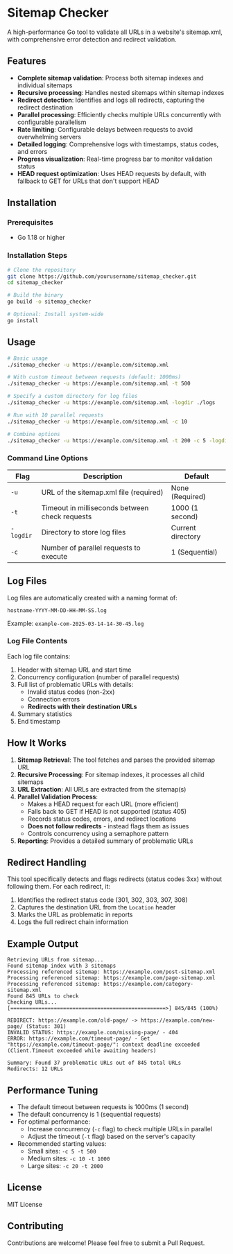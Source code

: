 # Sitemap Checker

A high-performance Go tool to validate all URLs in a website's sitemap.xml, with comprehensive error detection and redirect validation.

## Features

- **Complete sitemap validation**: Process both sitemap indexes and individual sitemaps
- **Recursive processing**: Handles nested sitemaps within sitemap indexes
- **Redirect detection**: Identifies and logs all redirects, capturing the redirect destination
- **Parallel processing**: Efficiently checks multiple URLs concurrently with configurable parallelism
- **Rate limiting**: Configurable delays between requests to avoid overwhelming servers
- **Detailed logging**: Comprehensive logs with timestamps, status codes, and errors
- **Progress visualization**: Real-time progress bar to monitor validation status
- **HEAD request optimization**: Uses HEAD requests by default, with fallback to GET for URLs that don't support HEAD

## Installation

### Prerequisites

- Go 1.18 or higher

### Installation Steps

```bash
# Clone the repository
git clone https://github.com/yourusername/sitemap_checker.git
cd sitemap_checker

# Build the binary
go build -o sitemap_checker

# Optional: Install system-wide
go install
```

## Usage

```bash
# Basic usage
./sitemap_checker -u https://example.com/sitemap.xml

# With custom timeout between requests (default: 1000ms)
./sitemap_checker -u https://example.com/sitemap.xml -t 500

# Specify a custom directory for log files
./sitemap_checker -u https://example.com/sitemap.xml -logdir ./logs

# Run with 10 parallel requests
./sitemap_checker -u https://example.com/sitemap.xml -c 10

# Combine options
./sitemap_checker -u https://example.com/sitemap.xml -t 200 -c 5 -logdir ./logs
```

### Command Line Options

| Flag     | Description                                    | Default              |
|----------|------------------------------------------------|----------------------|
| `-u`     | URL of the sitemap.xml file (required)         | None (Required)      |
| `-t`     | Timeout in milliseconds between check requests | 1000 (1 second)      |
| `-logdir`| Directory to store log files                   | Current directory    |
| `-c`     | Number of parallel requests to execute         | 1 (Sequential)       |

## Log Files

Log files are automatically created with a naming format of:
```
hostname-YYYY-MM-DD-HH-MM-SS.log
```

Example: `example-com-2025-03-14-14-30-45.log`

### Log File Contents

Each log file contains:

1. Header with sitemap URL and start time
2. Concurrency configuration (number of parallel requests)
3. Full list of problematic URLs with details:
   - Invalid status codes (non-2xx)
   - Connection errors
   - **Redirects with their destination URLs**
4. Summary statistics
5. End timestamp

## How It Works

1. **Sitemap Retrieval**: The tool fetches and parses the provided sitemap URL
2. **Recursive Processing**: For sitemap indexes, it processes all child sitemaps
3. **URL Extraction**: All URLs are extracted from the sitemap(s)
4. **Parallel Validation Process**:
   - Makes a HEAD request for each URL (more efficient)
   - Falls back to GET if HEAD is not supported (status 405)
   - Records status codes, errors, and redirect locations
   - **Does not follow redirects** - instead flags them as issues
   - Controls concurrency using a semaphore pattern
5. **Reporting**: Provides a detailed summary of problematic URLs

## Redirect Handling

This tool specifically detects and flags redirects (status codes 3xx) without following them. For each redirect, it:

1. Identifies the redirect status code (301, 302, 303, 307, 308)
2. Captures the destination URL from the `Location` header
3. Marks the URL as problematic in reports
4. Logs the full redirect chain information

## Example Output

```
Retrieving URLs from sitemap...
Found sitemap index with 3 sitemaps
Processing referenced sitemap: https://example.com/post-sitemap.xml
Processing referenced sitemap: https://example.com/page-sitemap.xml
Processing referenced sitemap: https://example.com/category-sitemap.xml
Found 845 URLs to check
Checking URLs...
[==================================================>] 845/845 (100%)

REDIRECT: https://example.com/old-page/ -> https://example.com/new-page/ (Status: 301)
INVALID STATUS: https://example.com/missing-page/ - 404
ERROR: https://example.com/timeout-page/ - Get "https://example.com/timeout-page/": context deadline exceeded (Client.Timeout exceeded while awaiting headers)

Summary: Found 37 problematic URLs out of 845 total URLs
Redirects: 12 URLs
```

## Performance Tuning

- The default timeout between requests is 1000ms (1 second)
- The default concurrency is 1 (sequential requests)
- For optimal performance:
  - Increase concurrency (`-c` flag) to check multiple URLs in parallel
  - Adjust the timeout (`-t` flag) based on the server's capacity
- Recommended starting values:
  - Small sites: `-c 5 -t 500`
  - Medium sites: `-c 10 -t 1000`
  - Large sites: `-c 20 -t 2000`

## License

MIT License

## Contributing

Contributions are welcome! Please feel free to submit a Pull Request.
